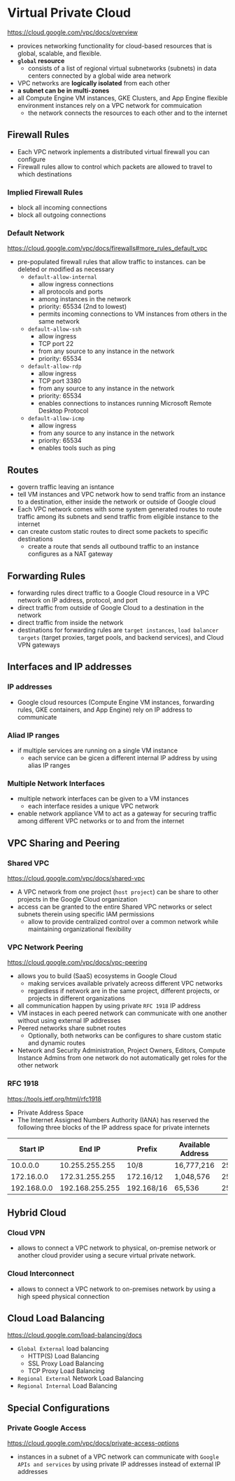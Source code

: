 # Virtual Private Cloud 

<https://cloud.google.com/vpc/docs/overview>

- provices networking functionality for cloud-based resources that is global, scalable, and flexible.
- **`global` resource**
  - consists of a list of regional virtual subnetworks (subnets) in data centers connected by a global wide area network
- VPC networks are **logically isolated** from each other
- **a subnet can be in multi-zones**
- all Compute Engine VM instances, GKE Clusters, and App Engine flexible environment instances rely on a VPC network for commuication 
  - the network connects the resources to each other and to the internet

## Firewall Rules

- Each VPC network inplements a distributed virtual firewall you can configure
- Firewall rules allow to control which packets are allowed to travel to which destinations

### Implied Firewall Rules

- block all incoming connections
- block all outgoing connections

### Default Network

<https://cloud.google.com/vpc/docs/firewalls#more_rules_default_vpc>

- pre-populated firewall rules that allow traffic to instances. can be deleted or modified as necessary
  - `default-allow-internal`
    - allow ingress connections
    - all protocols and ports 
    - among instances in the network
    - priority: 65534 (2nd to lowest)
    - permits incoming connections to VM instances from others in the same network
  - `default-allow-ssh`
    - allow ingress
    - TCP port 22
    - from any source to any instance in the network
    - priority: 65534
  - `default-allow-rdp`
    - allow ingress
    - TCP port 3380 
    - from any source to any instance in the network
    - priority: 65534
    - enables connections to instances running Microsoft Remote Desktop Protocol
  - `default-allow-icmp`
    - allow ingress
    - from any source to any instance in the network
    - priority: 65534
    - enables tools such as ping

## Routes

- govern traffic leaving an isntance
- tell VM instances and VPC network how to send traffic from an instance to a destination, either inside the network or outside of Google cloud
- Each VPC network comes with some system generated routes to route traffic among its subnets and send traffic from eligible instance to the internet
- can create custom static routes to direct some packets to specific destinations
  - create a route that sends all outbound traffic to an instance configures as a NAT gateway

## Forwarding Rules

- forwarding rules direct traffic to a Google Cloud resource in a VPC network on IP address, protocol, and port
- direct traffic from outside of Google Cloud to a destination in the network 
- direct traffic from inside the network
- destinations for forwarding rules are `target instances`, `load balancer targets` (target proxies, target pools, and backend services), and Cloud VPN gateways

## Interfaces and IP addresses

### IP addresses

- Google cloud resources (Compute Engine VM instances, forwarding rules, GKE containers, and App Engine) rely on IP address to communicate

### Aliad IP ranges

- if multiple services are running on a single VM instance
  - each service can be gicen a different internal IP address by using alias IP ranges

### Multiple Network Interfaces

- multiple network interfaces can be given to a VM instances
  - each interface resides a unique VPC network
- enable network appliance VM to act as a gateway for securing traffic among different VPC networks or to and from the internet

## VPC Sharing and Peering

### Shared VPC

<https://cloud.google.com/vpc/docs/shared-vpc>

- A VPC network from one project (`host project`) can be share to other projects in the Google Cloud organization
- access can be granted to the entire Shared VPC networks or select subnets therein using specific IAM permissions
  - allow to provide centralized control over a common network while maintaining organizational flexibility

### VPC Network Peering

<https://cloud.google.com/vpc/docs/vpc-peering>

- allows you to build (SaaS) ecosystems in Google Cloud
  - making services available privately acreoss different VPC networks
  - regardless if network are in the same project, different projects, or projects in different organizations
- all communication happen by using private `RFC 1918` IP address
- VM instaces in each peered network can communicate with one another without using external IP addresses
- Peered networks share subnet routes
  - Optionally, both networks can be configures to share custom static and dynamic routes
- Network and Security Administration, Project Owners, Editors, Compute Instance Admins from one network do not automatically get roles for the other network

### RFC 1918

<https://tools.ietf.org/html/rfc1918>

- Private Address Space
- The Internet Assigned Numbers Authority (IANA) has reserved the following three blocks of the IP address space for private internets

| Start IP | End IP | Prefix | Available Address | Netmask
| -- | -- | -- | -- | -- |
| 10.0.0.0 | 10.255.255.255 | 10/8 | 16,777,216 | 255.0.0.0 |
| 172.16.0.0 | 172.31.255.255 | 172.16/12 | 1,048,576 | 255.240.0.0 |
| 192.168.0.0 | 192.168.255.255 | 192.168/16 | 65,536 | 255.255.0.0 |

## Hybrid Cloud

### Cloud VPN

- allows to connect a VPC network to physical, on-premise network or another cloud provider using a secure virtual private network.

### Cloud Interconnect

- allows to connect a VPC network to on-premises network by using a high speed physical connection

## Cloud Load Balancing

<https://cloud.google.com/load-balancing/docs>

- `Global External` load balancing
  - HTTP(S) Load Balancing
  - SSL Proxy Load Balancing
  - TCP Proxy Load Balancing
- `Regional External` Network Load Balancing
- `Regional Internal` Load Balancing

## Special Configurations

### Private Google Access

<https://cloud.google.com/vpc/docs/private-access-options>

- instances in a subnet of a VPC network can communicate with `Google APIs and services` by using private IP addresses instead of external IP addresses